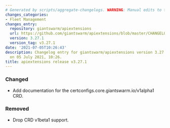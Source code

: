 ```yaml
---
# Generated by scripts/aggregate-changelogs. WARNING: Manual edits to this files will be overwritten.
changes_categories:
- Fleet Management
changes_entry:
  repository: giantswarm/apiextensions
  url: https://github.com/giantswarm/apiextensions/blob/master/CHANGELOG.md#3271---2021-07-05
  version: 3.27.1
  version_tag: v3.27.1
date: '2021-07-05T10:26:43'
description: Changelog entry for giantswarm/apiextensions version 3.27.1, published
  on 05 July 2021, 10:26.
title: apiextensions release v3.27.1
---
```


### Changed
- Add documentation for the certconfigs.core.giantswarm.io/v1alpha1 CRD.
### Removed
- Drop CRD v1beta1 support.
